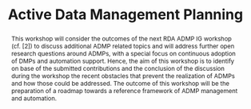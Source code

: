 ---
abstract: This workshop will consider the outcomes of the next RDA ADMP IG workshop
  (cf. [2]) to discuss additional ADMP related topics and will address further open
  research questions around ADMPs, with a special focus on continuous adoption of
  DMPs and automation support. Hence, the aim of this workshop is to identify on base
  of the submitted contributions and the conclusion of the discussion during the workshop
  the recent obstacles that prevent the realization of ADMPs and how those could be
  addressed. The outcome of this workshop will be the preparation of a roadmap towards
  a reference framework of ADMP management and automation.
creators:
- Engel, Felix
- Hemmje, Matthias
- Waddington, Simon
- Glaves, Helen
- Baxter, Rob
- Görzig, Heike
date: null
document_url: https://services.phaidra.univie.ac.at/api/object/o:502817/download
grand_parent: iPRES
institutions: []
keywords: []
landing_page_url: https://phaidra.univie.ac.at/o:502817
language: eng
layout: publication
license: CC BY-NC-SA 3.0 AT
notes_url: null
parent: iPRES 2016
presentation_url: null
publication_type: workshop
size: 23716
source_name: iPRES
title: Active Data Management Planning
year: 2016
---